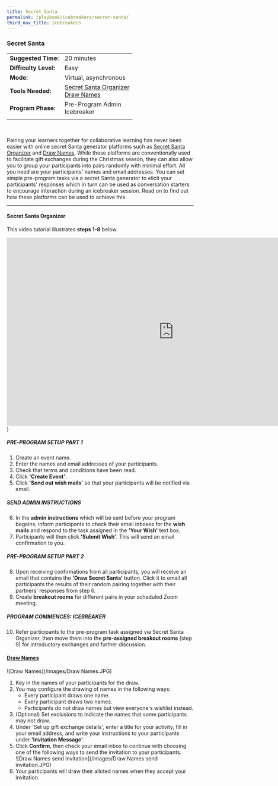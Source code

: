 ```yaml
---
title: Secret Santa
permalink: /playbook/icebreakers/secret-santa/
third_nav_title: Icebreakers
---
```

### Secret Santa 

|                       |                                         |
|-----------------------|-----------------------------------------|
| **Suggested Time:**   | 20 minutes                              |
| **Difficulty Level:** | Easy                                    |
| **Mode:**             | Virtual, asynchronous                   |
| **Tools Needed:**     | [Secret Santa Organizer](https://www.secretsantaorganizer.com/) <br/> [Draw Names](https://www.drawnames.com/secret-santa-generator?step=3) | 
| **Program Phase:**    | Pre-Program Admin <br/> Icebreaker      |
|                       |                                         |

<br/>

Pairing your learners together for collaborative learning has never been easier with online secret Santa generator platforms such as [Secret Santa Organizer](https://www.secretsantaorganizer.com/) and [Draw Names](https://www.drawnames.com/secret-santa-generator?step=3). While these platforms are conventionally used to facilitate gift exchanges during the Christmas season, they can also allow you to group your participants into pairs randomly with minimal effort. All you need are your participants' names and email addresses. You can set simple pre-program tasks via a secret Santa generator to elicit your participants' responses which in turn can be used as conversation starters to encourage interaction during an icebreaker session. Read on to find out how these platforms can be used to achieve this.   

---

#### Secret Santa Organizer  

This video tutorial illustrates **steps 1-8** below.  

<iframe width="900" height="506" src="https://www.youtube.com/embed/MSChDJFSO1k" frameborder="0" allow="accelerometer; autoplay; clipboard-write; encrypted-media; gyroscope; picture-in-picture" allowfullscreen></iframe>)  

##### PRE-PROGRAM SETUP PART 1 

1. Create an event name.  
2. Enter the names and email addresses of your participants.  
3. Check that terms and conditions have been read.  
4. Click **'Create Event'**.
5. Click **'Send out wish mails'** so that your participants will be notified via email.  

##### SEND ADMIN INSTRUCTIONS  

6. In the **admin instructions** which will be sent before your program begeins, inform participants to check their email inboxes for the **wish mails** and respond to the task assigned in the **'Your Wish'** text box.  
7. Participants will then click **'Submit Wish'**. This will send an email confirmation to you.  

##### PRE-PROGRAM SETUP PART 2  

8. Upon receiving confirmations from all participants, you will receive an email that contains the **'Draw Secret Santa'** button. Click it to email all participants the results of their random pairing together with their partners' responses from step 6.  
9. Create **breakout rooms** for different pairs in your scheduled Zoom meeting.  

##### PROGRAM COMMENCES: ICEBREAKER  

10. Refer participants to the pre-program task assigned via Secret Santa Organizer, then move them into the **pre-assigned breakout rooms** (step 9) for introductory exchanges and further discussion.  
 

#### [Draw Names](https://www.drawnames.com/secret-santa-generator?step=3)  

![Draw Names](/images/Draw Names.JPG)  

1. Key in the names of your participants for the draw.  
2. You may configure the drawing of names in the following ways:  
   * Every participant draws one name. 
   * Every participant draws two names. 
   * Participants do not draw names but view everyone's wishlist instead. 
3. (Optional) Set exclusions to indicate the names that some participants may not draw.  
4. Under 'Set up gift exchange details', enter a title for your activity, fill in your email address, and write your instructions to your participants under **'Invitation Message'**.  
5. Click **Confirm**, then check your email inbox to continue with choosing one of the following ways to send the invitation to your participants.  
   ![Draw Names send invitation](/images/Draw Names send invitation.JPG)
6. Your participants will draw their alloted names when they accept your invitation. 
